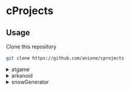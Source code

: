# cProjects

## Usage
Clone this repository
```bash
git clone https://github.com/anixne/cprojects
```

<details>
<summary>atgame</summary>
  
### Windows
```
bin\atgame.exe
```
### Linux
to run the executable file you will need wine.
```bash
wine bin/atgame.exe
```


### Gameplay
E - exit <br>
W - up <br>
S - down <br>
A - left <br>
D - right. <br>

Enjoy.


![image](./assets/gameplay.png)
  

### Conclusion
If you have problems or ideas create a new issue.
  </details>
<details>
<summary> arkanoid</summary>
  
### Windows
```
bin\arkanoid.exe
```
### Linux
to run the executable file you will need wine.
```bash
wine bin/arkanoid.exe
```
  
  
 ### Gameplay
Esc - exit <br>
W - start <br>
A - left <br>
D - right. <br>
  
Enjoy.



![image](./assets/arkanoidgp.png)

![image](./assets/lvl2.png)  
  
![image](./assets/lvl3.png)    
  </details>
<details>
  <summary>snowGenerator</summary>
    
### Windows
```
bin\genesnow.exe
```
### Linux
to run the executable file you will need wine.
```bash
wine bin/genesnow.exe
```
![image](./assets/snow.png)
  
</details>  

